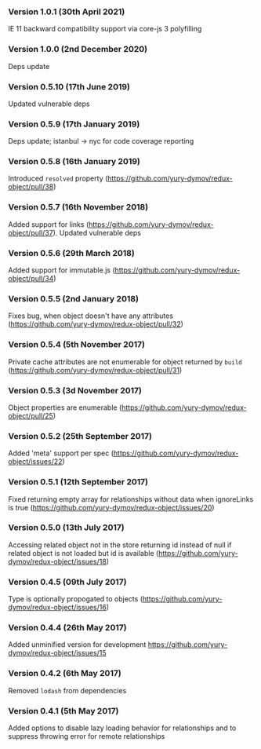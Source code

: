 ### Version 1.0.1 (30th April 2021)
IE 11 backward compatibility support via core-js 3 polyfilling

### Version 1.0.0 (2nd December 2020)
Deps update

### Version 0.5.10 (17th June 2019)
Updated vulnerable deps

### Version 0.5.9 (17th January 2019)
Deps update; istanbul -> nyc for code coverage reporting

### Version 0.5.8 (16th January 2019)
Introduced `resolved` property (https://github.com/yury-dymov/redux-object/pull/38)

### Version 0.5.7 (16th November 2018)
Added support for links (https://github.com/yury-dymov/redux-object/pull/37). Updated vulnerable deps

### Version 0.5.6 (29th March 2018)
Added support for immutable.js (https://github.com/yury-dymov/redux-object/pull/34)

### Version 0.5.5 (2nd January 2018)
Fixes bug, when object doesn't have any attributes (https://github.com/yury-dymov/redux-object/pull/32)

### Version 0.5.4 (5th November 2017)
Private cache attributes are not enumerable for object returned by `build` (https://github.com/yury-dymov/redux-object/pull/31)

### Version 0.5.3 (3d November 2017)
Object properties are enumerable (https://github.com/yury-dymov/redux-object/pull/25)

### Version 0.5.2 (25th September 2017)
Added 'meta' support per spec (https://github.com/yury-dymov/redux-object/issues/22)

### Version 0.5.1 (12th September 2017)
Fixed returning empty array for relationships without data when ignoreLinks is true (https://github.com/yury-dymov/redux-object/issues/20)

### Version 0.5.0 (13th July 2017)
Accessing related object not in the store returning id instead of null if related object is not loaded but id is available (https://github.com/yury-dymov/redux-object/issues/18)

### Version 0.4.5 (09th July 2017)
Type is optionally propogated to objects (https://github.com/yury-dymov/redux-object/issues/16)

### Version 0.4.4 (26th May 2017)
Added unminified version for development https://github.com/yury-dymov/redux-object/issues/15

### Version 0.4.2 (6th May 2017)
Removed `lodash` from dependencies

### Version 0.4.1 (5th May 2017)
Added options to disable lazy loading behavior for relationships and to suppress throwing error for remote relationships
